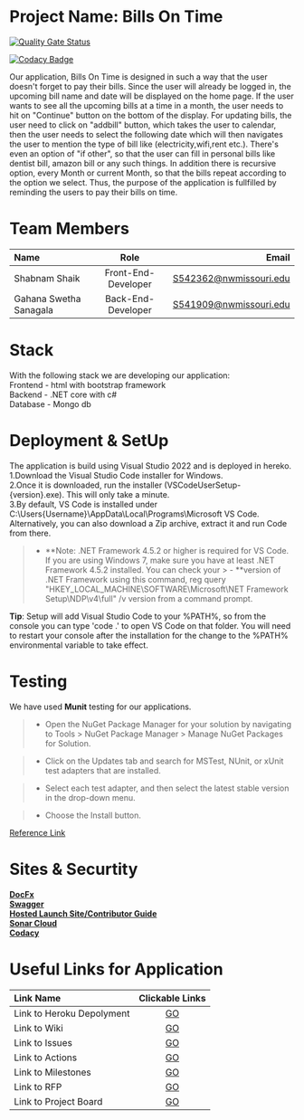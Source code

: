 # Project Name:  Bills On Time

[![Quality Gate Status](https://sonarcloud.io/api/project_badges/measure?project=ShabnamShaikk_billsOnTime&metric=alert_status)](https://sonarcloud.io/summary/new_code?id=ShabnamShaikk_billsOnTime)


[![Codacy Badge](https://app.codacy.com/project/badge/Grade/bba298a1b2834699a3a74301fd7a80d9)](https://www.codacy.com/gh/ShabnamShaikk/billsOnTime/dashboard?utm_source=github.com&amp;utm_medium=referral&amp;utm_content=ShabnamShaikk/billsOnTime&amp;utm_campaign=Badge_Grade)

Our application, Bills On Time is designed in such a way that the user doesn't forget to pay their bills. Since the user will already be logged in, the upcoming bill name and date will be displayed on the home page. If the user wants to see all the upcoming bills at a time in a month, the user needs to hit on "Continue" button on the bottom of the display. For updating bills, the user need to click on "addbill" button, which takes the user to calendar, then the user needs to select the following date which will then navigates the user to mention the type of bill like (electricity,wifi,rent etc.). There's even an option of "if other", so that the user can fill in personal bills like dentist bill, amazon bill or any such things. In addition there is recursive option, every Month or current Month, so that the bills repeat according to the option we select. Thus, the purpose of the application is fullfilled by reminding the users to pay their bills on time.
# Team Members 

|  Name     | Role | Email     |
| :---        |    :----:   |          ---: |
| Shabnam Shaik     | Front-End-Developer       | S542362@nwmissouri.edu   |
| Gahana Swetha Sanagala | Back-End-Developer        | S541909@nwmissouri.edu      |

#  Stack
With the following stack we are developing our application:</br>
Frontend - html with bootstrap framework</br>
Backend - .NET core with c#</br>
Database - Mongo db</br>

# Deployment & SetUp
The application is build using Visual Studio 2022 and is deployed in hereko. </br>
1.Download the Visual Studio Code installer for Windows.</br>
2.Once it is downloaded, run the installer (VSCodeUserSetup-{version}.exe). This will only take a minute.</br>
3.By default, VS Code is installed under C:\Users\{Username}\AppData\Local\Programs\Microsoft VS Code.</br>
Alternatively, you can also download a Zip archive, extract it and run Code from there.</br>

> - **Note: .NET Framework 4.5.2 or higher is required for VS Code. If you are using Windows 7, make sure you have at least .NET Framework 4.5.2 installed. You can check your > - **version of .NET Framework using this command, reg query "HKEY_LOCAL_MACHINE\SOFTWARE\Microsoft\NET Framework Setup\NDP\v4\full" /v version from a command prompt.

**Tip**: Setup will add Visual Studio Code to your %PATH%, so from the console you can type 'code .' to open VS Code on that folder. You will need to restart your console after the installation for the change to the %PATH% environmental variable to take effect.

# Testing
We have used **Munit** testing for our applications.</br>

> - Open the NuGet Package Manager for your solution by navigating to Tools > NuGet Package Manager > Manage NuGet Packages for Solution.

> - Click on the Updates tab and search for MSTest, NUnit, or xUnit test adapters that are installed.

> - Select each test adapter, and then select the latest stable version in the drop-down menu.

> - Choose the Install button.

[Reference Link](https://www.mulesoft.com/exchange/org.mule.examples/munit-short-tutorial/)

# Sites & Securtity
**[DocFx](https://shabnamshaikk.github.io/billsontime-doc/api/index.html)</br>**
**[Swagger](https://shabnamshaikk.github.io/swagger-billsontime/#/)</br>**
**[Hosted Launch Site/Contributor Guide](https://swetha34.github.io/bills-on-time-doc/)</br>**
**[Sonar Cloud](https://sonarcloud.io/project/overview?id=ShabnamShaikk_billsOnTime)</br>**
**[Codacy](https://app.codacy.com/gh/ShabnamShaikk/billsOnTime/dashboard)</br>**

# Useful Links for Application
|  **Link Name**     | **Clickable Links** | 
| :---        |    :----:   |   
|Link to Heroku Depolyment    | [GO](billontime01.herokuapp.com/)    | 
| Link to Wiki |[GO](https://github.com/ShabnamShaikk/billsOnTime/wiki) |
|Link to Issues| [GO](https://github.com/ShabnamShaikk/billsOnTime/issues) |
|Link to Actions| [GO](https://github.com/ShabnamShaikk/billsOnTime/actions) |
|Link to Milestones| [GO](https://github.com/ShabnamShaikk/billsOnTime/milestones) |
|Link to RFP| [GO](https://github.com/ShabnamShaikk/billsOnTime/blob/main/rfp.md) |
|Link to Project Board| [GO](https://github.com/ShabnamShaikk/billsOnTime/projects/1) |


  
